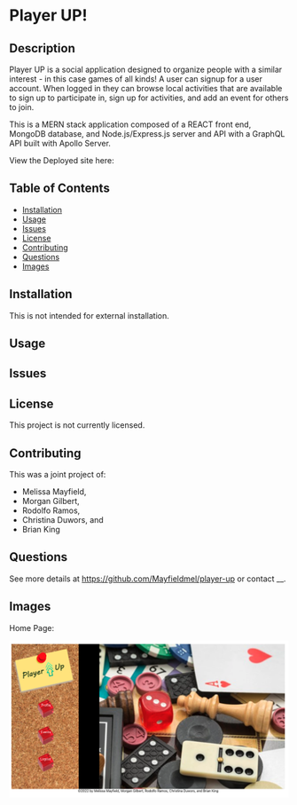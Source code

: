 # Player UP!

## Description

Player UP is a social application designed to organize people with a similar interest - in this case games of all kinds!  A user can signup for a user account. When logged in they can browse local activities that are available to sign up to participate in, sign up for activities, and add an event for others to join. 

This is a MERN stack application composed of a REACT front end, MongoDB database, and Node.js/Express.js server and API with a GraphQL API built with Apollo Server.   


View the Deployed site here: 


## Table of Contents

- [Installation](#installation)
- [Usage](#usage)
- [Issues](#issues)
- [License](#license)
- [Contributing](#contributing)
- [Questions](#questions)
- [Images](#images)

## Installation

This is not intended for external installation.

## Usage



## Issues



## License

This project is not currently licensed.

## Contributing

This was a joint project of:
- Melissa Mayfield, 
- Morgan Gilbert, 
- Rodolfo Ramos, 
- Christina Duwors, and 
- Brian King

## Questions

See more details at https://github.com/Mayfieldmel/player-up or contact __.

## Images

Home Page:

<img src= "client/src/images/player-up-home.png"/>

